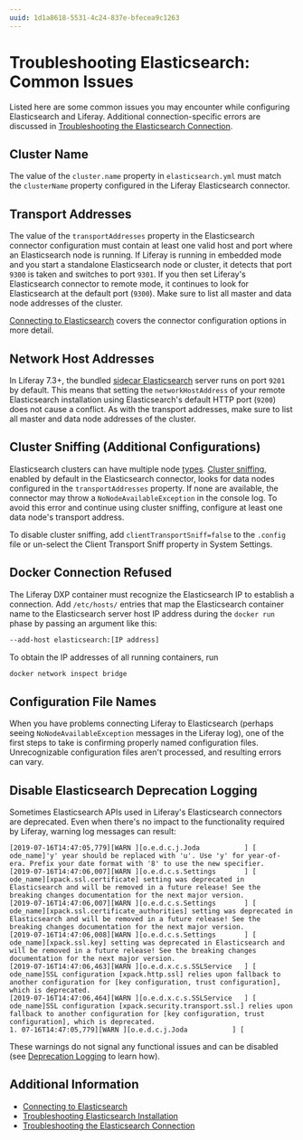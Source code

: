 ```yaml
---
uuid: 1d1a8618-5531-4c24-837e-bfecea9c1263
---
```

# Troubleshooting Elasticsearch: Common Issues

Listed here are some common issues you may encounter while configuring Elasticsearch and Liferay. Additional connection-specific errors are discussed in [Troubleshooting the Elasticsearch Connection](./troubleshooting-the-elasticsearch-connection.md).

## Cluster Name

The value of the `cluster.name` property in `elasticsearch.yml` must match the `clusterName` property configured in the Liferay Elasticsearch connector.

## Transport Addresses

The value of the `transportAddresses` property in the Elasticsearch connector configuration must contain at least one valid host and port where an Elasticsearch node is running. If Liferay is running in embedded mode and you start a standalone Elasticsearch node or cluster, it detects that port `9300` is taken and switches to port `9301`. If you then set Liferay's Elasticsearch connector to remote mode, it continues to look for Elasticsearch at the default port (`9300`). Make sure to list all master and data node addresses of the cluster.

[Connecting to Elasticsearch](../connecting-to-elasticsearch.md) covers the connector configuration options in more detail.

## Network Host Addresses

In Liferay 7.3+, the bundled [sidecar Elasticsearch](../using-the-sidecar-or-embedded-elasticsearch.md) server runs on port `9201` by default. This means that setting the `networkHostAddress` of your remote Elasticsearch installation using Elasticsearch's default HTTP port (`9200`) does not cause a conflict. As with the transport addresses, make sure to list all master and data node addresses of the cluster.

## Cluster Sniffing (Additional Configurations)

Elasticsearch clusters can have multiple node [types](https://www.elastic.co/guide/en/elasticsearch/reference/7.x/modules-node.html#modules-node). [Cluster sniffing](https://www.elastic.co/guide/en/elasticsearch/client/java-api/7.x/transport-client.html), enabled by default in the Elasticsearch connector, looks for data nodes configured in the `transportAddresses` property. If none are available, the connector may throw a `NoNodeAvailableException` in the console log. To avoid this error and continue using cluster sniffing, configure at least one data node's transport address.

To disable cluster sniffing, add `clientTransportSniff=false` to the `.config` file or un-select the Client Transport Sniff property in System Settings.

## Docker Connection Refused

The Liferay DXP container must recognize the Elasticsearch IP to establish a connection. Add `/etc/hosts/` entries that map the Elasticsearch container name to the Elasticsearch server host IP address during the `docker run` phase by passing an argument like this:

```bash
--add-host elasticsearch:[IP address]
```

To obtain the IP addresses of all running containers, run 

```bash
docker network inspect bridge
```

## Configuration File Names

When you have problems connecting Liferay to Elasticsearch (perhaps seeing `NoNodeAvailableException` messages in the Liferay log), one of the first steps to take is confirming properly named configuration files. Unrecognizable configuration files aren't processed, and resulting errors can vary.

## Disable Elasticsearch Deprecation Logging

Sometimes Elasticsearch APIs used in Liferay's Elasticsearch connectors are deprecated. Even when there's no impact to the functionality required by Liferay, warning log messages can result:

```
[2019-07-16T14:47:05,779][WARN ][o.e.d.c.j.Joda           ] [
ode_name]'y' year should be replaced with 'u'. Use 'y' for year-of-era. Prefix your date format with '8' to use the new specifier.
[2019-07-16T14:47:06,007][WARN ][o.e.d.c.s.Settings       ] [
ode_name][xpack.ssl.certificate] setting was deprecated in Elasticsearch and will be removed in a future release! See the breaking changes documentation for the next major version.
[2019-07-16T14:47:06,007][WARN ][o.e.d.c.s.Settings       ] [
ode_name][xpack.ssl.certificate_authorities] setting was deprecated in Elasticsearch and will be removed in a future release! See the breaking changes documentation for the next major version.
[2019-07-16T14:47:06,008][WARN ][o.e.d.c.s.Settings       ] [
ode_name][xpack.ssl.key] setting was deprecated in Elasticsearch and will be removed in a future release! See the breaking changes documentation for the next major version.
[2019-07-16T14:47:06,463][WARN ][o.e.d.x.c.s.SSLService   ] [
ode_name]SSL configuration [xpack.http.ssl] relies upon fallback to another configuration for [key configuration, trust configuration], which is deprecated.
[2019-07-16T14:47:06,464][WARN ][o.e.d.x.c.s.SSLService   ] [
ode_name]SSL configuration [xpack.security.transport.ssl.] relies upon fallback to another configuration for [key configuration, trust configuration], which is deprecated.
1. 07-16T14:47:05,779][WARN ][o.e.d.c.j.Joda           ] [
```

These warnings do not signal any functional issues and can be disabled (see [Deprecation Logging](https://www.elastic.co/guide/en/elasticsearch/reference/7.x/logging.html#deprecation-logging) to learn how).

## Additional Information

* [Connecting to Elasticsearch](../connecting-to-elasticsearch.md)
* [Troubleshooting Elasticsearch Installation](../troubleshooting-elasticsearch-installation.md)
* [Troubleshooting the Elasticsearch Connection](./troubleshooting-the-elasticsearch-connection.md)
